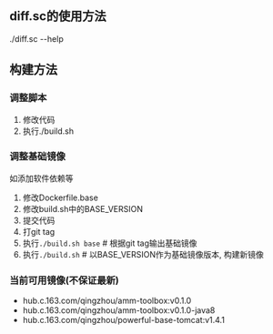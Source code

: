 ## diff.sc的使用方法
./diff.sc --help

## 构建方法
### 调整脚本
1. 修改代码
2. 执行./build.sh

### 调整基础镜像
如添加软件依赖等

1. 修改Dockerfile.base
2. 修改build.sh中的BASE_VERSION
3. 提交代码
4. 打git tag
5. 执行`./build.sh base` # 根据git tag输出基础镜像
6. 执行`./build.sh` # 以BASE_VERSION作为基础镜像版本, 构建新镜像

### 当前可用镜像(不保证最新)

- hub.c.163.com/qingzhou/amm-toolbox:v0.1.0
- hub.c.163.com/qingzhou/amm-toolbox:v0.1.0-java8
- hub.c.163.com/qingzhou/powerful-base-tomcat:v1.4.1